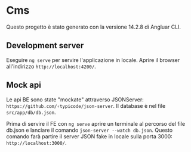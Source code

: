 # Cms

Questo progetto è stato generato con la versione 14.2.8 di Angluar CLI.

## Development server

Eseguire `ng serve` per servire l'applicazione in locale. Aprire il browser all'indirizzo `http://localhost:4200/`.

## Mock api

Le api BE sono state "mockate" attraverso JSONServer: `https://github.com/‹typicode/json-server`. Il database è nel file `src/app/db/db.json`.

Prima di servire il FE con `ng serve` aprire un terminale al percorso del file db.json e lanciare il comando `json-server --watch db.json`. Questo comando farà partire il server JSON fake in locale sulla porta 3000: `http://localhost:3000/`.


